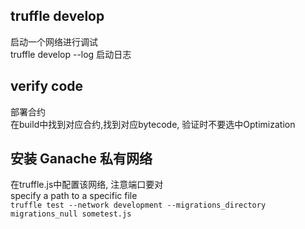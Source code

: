 ## truffle develop  
启动一个网络进行调试  
truffle develop --log
启动日志

## verify code
部署合约   
 在build中找到对应合约,找到对应bytecode,
验证时不要选中Optimization

## 安装 Ganache 私有网络  
在truffle.js中配置该网络, 注意端口要对  
specify a path to a specific file  
``truffle test --network development --migrations_directory migrations_null sometest.js``